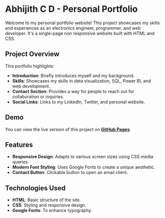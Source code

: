 # Abhijith C D - Personal Portfolio

Welcome to my personal portfolio website! This project showcases my skills and experiences as an electronics engineer, programmer, and web developer. It's a single-page non responsive website built with HTML and CSS.

## Project Overview

This portfolio highlights:
- **Introduction**: Briefly introduces myself and my background.
- **Skills**: Showcases my skills in data visualization, SQL, Power BI, and web development.
- **Contact Section**: Provides a way for people to reach out for collaboration or inquiries.
- **Social Links**: Links to my LinkedIn, Twitter, and personal website.

## Demo

You can view the live version of this project on **[GitHub Pages](https://abhijithcdinesh.github.io/myfiles/)**.

## Features

- **Responsive Design**: Adapts to various screen sizes using CSS media queries.
- **Modern Font Styling**: Uses Google Fonts to create a unique aesthetic.
- **Contact Button**: Clickable button to open an email client.

## Technologies Used

- **HTML**: Basic structure of the site.
- **CSS**: Styling and responsive design.
- **Google Fonts**: To enhance typography.



